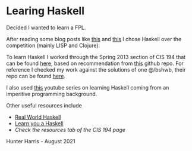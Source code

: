 # Learing Haskell

Decided I wanted to learn a FPL.

After reading some blog posts like 
[this](https://www.reddit.com/r/haskell/comments/2mr7ks/im_debating_between_haskell_and_clojure_xpost/) 
and [this](https://bitemyapp.com/blog/meditations-on-learning-haskell/) 
I chose Haskell over the competition (mainly LISP and Clojure).

To learn Haskell I worked through the Spring 2013 section of CIS 194 that can be found 
[here](https://www.seas.upenn.edu/~cis194/spring13/), based on recommendation from [
this](https://github.com/bitemyapp/learnhaskell) github repo. For reference I checked 
my work against the solutions of one @/bshwb, their repo can be found 
[here](https://github.com/bschwb/cis194-solutions).

I also used [this](https://www.youtube.com/playlist?list=PLe7Ei6viL6jGp1Rfu0dil1JH1SHk9bgDV) 
youtube series on learning Haskell coming from an imperitive programming background.

Other useful resources include
- [Real World Haskell](http://book.realworldhaskell.org/read/)
- [Learn you a Haskell](http://learnyouahaskell.com/)
- *Check the resources tab of the CIS 194 page*


Hunter Harris - August 2021
